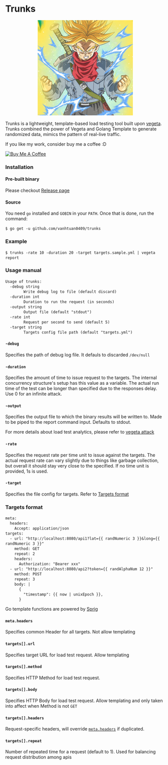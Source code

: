 # Trunks

<p align="center">
  <img src="./resources/trunks.png"
</p>

Trunks is a lightweight, template-based load testing tool built upon [vegeta](https://github.com/tsenart/vegeta). Trunks combined the power of Vegeta and Golang Template to generate randomized data, mimics the pattern of real-live traffic.

If you like my work, consider buy me a coffee :D

<a href="https://www.buymeacoffee.com/sHZbgvYh0" target="_blank"><img src="https://bmc-cdn.nyc3.digitaloceanspaces.com/BMC-button-images/custom_images/orange_img.png" alt="Buy Me A Coffee" style="height: auto !important;width: auto !important;" ></a>

### Installation

#### Pre-built binary

Please checkout [Release page](https://github.com/vanhtuan0409/trunks/releases)

#### Source

You need `go` installed and `GOBIN` in your `PATH`. Once that is done, run the command:

```shell
$ go get -u github.com/vanhtuan0409/trunks
```

### Example

```shell
$ trunks -rate 10 -duration 20 -target targets.sample.yml | vegeta report
```

### Usage manual

```console
Usage of trunks:
  -debug string
        Write debug log to file (default discard)
  -duration int
        Duration to run the request (in seconds)
  -output string
        Output file (default "stdout")
  -rate int
        Request per second to send (default 5)
  -target string
        Targets config file path (default "targets.yml")
```

#### `-debug`

Specifies the path of debug log file. It defauls to discarded `/dev/null`

#### `-duration`

Specifies the amount of time to issue request to the targets. The internal concurrency structure's setup has this value as a variable. The actual run time of the test can be longer than specified due to the responses delay. Use 0 for an infinite attack.

#### `-output`

Specifies the output file to which the binary results will be written to. Made to be piped to the report command input. Defaults to stdout.

For more details about load test analytics, please refer to [vegeta attack](https://github.com/tsenart/vegeta#report-command)

#### `-rate`

Specifies the request rate per time unit to issue against the targets. The actual request rate can vary slightly due to things like garbage collection, but overall it should stay very close to the specified. If no time unit is provided, 1s is used.

#### `-target`

Specifies the file config for targets. Refer to [Targets format](#targets-format)

### Targets format

```
meta:
  headers:
    Accept: application/json
targets:
  - url: "http://localhost:8080/api1?lat={{ randNumeric 3 }}&long={{ randNumeric 3 }}"
    method: GET
    repeat: 2
    headers:
      Authorization: "Bearer xxx"
  - url: "http://localhost:8080/api2?token={{ randAlphaNum 12 }}"
    method: POST
    repeat: 3
    body: |
      {
        "timestamp": {{ now | unixEpoch }},
      }
```

Go template functions are powered by [Sprig](http://masterminds.github.io/sprig/)

#### `meta.headers`

Specifies common Header for all targets. Not allow templating

#### `targets[].url`

Specifies target URL for load test request. Allow templating

#### `targets[].method`

Specifies HTTP Method for load test request.

#### `targets[].body`

Specifies HTTP Body for load test request. Allow templating and only taken into affect when Method is not `GET`

#### `targets[].headers`

Request-specific headers, will override [`meta.headers`](#metaheaders) if duplicated.

#### `targets[].repeat`

Number of repeated time for a request (default to 1). Used for balancing request distribution among apis
